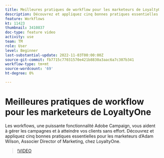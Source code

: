 ```yaml
---
title: Meilleures pratiques de workflow pour les marketeurs de LoyaltyOne
description: Découvrez et appliquez cinq bonnes pratiques essentielles pour les marketeurs d’Adam Wilson, Associer Director of Marketing, chez LoyaltyOne.
feature: Workflows
kt: 11423
thumbnail: 3410837
doc-type: feature video
activity: use
team: TM
role: User
level: Beginner
last-substantial-update: 2022-11-03T00:00:00Z
source-git-commit: fb7715c77031570e421b8830a3aac6a7c307b341
workflow-type: tm+mt
source-wordcount: '69'
ht-degree: 0%

---
```



# Meilleures pratiques de workflow pour les marketeurs de LoyaltyOne

Les workflows, une puissante fonctionnalité Adobe Campaign, vous aident à gérer les campagnes et à atteindre vos clients sans effort. Découvrez et appliquez cinq bonnes pratiques essentielles pour les marketeurs d’Adam Wilson, Associer Director of Marketing, chez LoyaltyOne.

>[!VIDEO](https://video.tv.adobe.com/v/3410837?quality=12)
